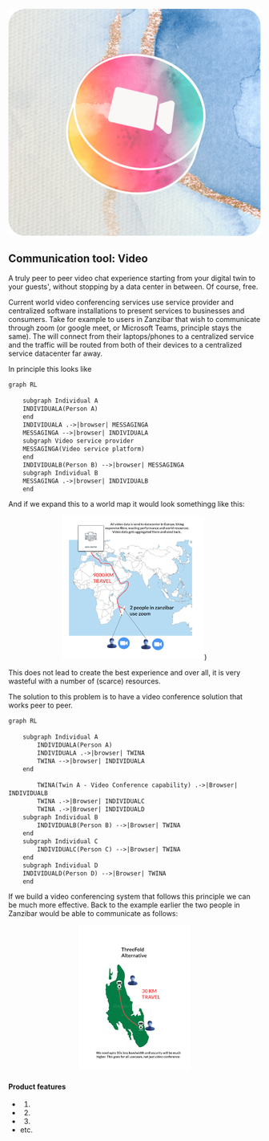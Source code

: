 <div style="text-align: center;">

![comnunication tool video](./../img/camera.png)

</div>

## Communication tool: Video

A truly peer to peer video chat experience starting from your digital twin to your guests', without stopping by a data center in between. Of course, free.

Current world video conferencing services use service provider and centralized software installations to present services to businesses and consumers.  Take for example to users in Zanzibar that wish to communicate through zoom (or google meet, or Microsoft Teams, principle stays the same).  The will connect from their laptops/phones to a centralized service and the traffic will be routed from both of their devices to a centralized service datacenter far away.

In principle this looks like

<!--
Needs better quality picture.  Have to find original slide
-->


```mermaid
graph RL
    
    subgraph Individual A
    INDIVIDUALA(Person A)
    end
    INDIVIDUALA .->|browser| MESSAGINGA
    MESSAGINGA -->|browser| INDIVIDUALA
    subgraph Video service provider
    MESSAGINGA(Video service platform)
    end
    INDIVIDUALB(Person B) -->|browser| MESSAGINGA
    subgraph Individual B
    MESSAGINGA .->|browser| INDIVIDUALB
    end
```


And if we expand this to a world map it would look somethingg like this:

<!--
mermaid source in: ./includes/centralized_video.md
-->

<div style="text-align: center;">

![alt text](../capabilities/../img/videoconference_central-1.png))

</div>

This does not lead to create the best experience and over all, it is very wasteful with a number of (scarce) resources.

The solution to this problem is to have a video conference solution that works peer to peer.

<!--
mermaid source in: ./includes/private_video.md
-->

```mermaid
graph RL
    
    subgraph Individual A
        INDIVIDUALA(Person A)
        INDIVIDUALA .->|browser| TWINA
        TWINA -->|browser| INDIVIDUALA
    end

        TWINA(Twin A - Video Conference capability) .->|Browser| INDIVIDUALB
        TWINA .->|Browser| INDIVIDUALC
        TWINA .->|Browser| INDIVIDUALD
    subgraph Individual B
        INDIVIDUALB(Person B) -->|Browser| TWINA
    end
    subgraph Individual C
        INDIVIDUALC(Person C) -->|Browser| TWINA
    end
    subgraph Individual D
    INDIVIDUALD(Person D) -->|Browser| TWINA
    end

```
If we build a video conferencing system that follows this principle we can be much more effective.  Back to the example earlier the two people in Zanzibar would be able to communicate as follows:

<div style="text-align: center;">

![](../capabilities/../img/videoconference_central-2.png)

</div>

### 

#### Product features

- 1. 
- 2. 
- 3. 
- etc.

